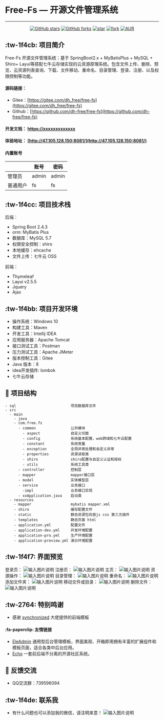 # Free-Fs — 开源文件管理系统

---


<div align="center">

[![GitHub stars](https://img.shields.io/github/stars/dh-free/free-fs?logo=github)](https://github.com/dh-free/free-fs/stargazers)
[![GitHub forks](https://img.shields.io/github/forks/dh-free/free-fs?logo=github)](https://github.com/dh-free/free-fs/network)
[![star](https://gitee.com/dh_free/free-fs/badge/star.svg?theme=dark)](https://gitee.com/dh_free/free-fs/stargazers)
[![fork](https://gitee.com/dh_free/free-fs/badge/fork.svg?theme=dark)](https://gitee.com/dh_free/free-fs/members)
[![AUR](https://img.shields.io/badge/license-Apache%20License%202.0-blue.svg)](https://gitee.com/dh_free/free-fs/blob/master/LICENSE)
</div>

##  :tw-1f4cb: 项目简介
Free-Fs 开源文件管理系统：基于 SpringBoot2.x + MyBatisPlus + MySQL + Shiro+ Layui等搭配七牛云存储实现的云资源原理系统。包含文件上传、删除、预览、云资源列表查询、下载、文件移动、重命名、目录管理、登录、注册、以及权限控制等功能。

#### 源码链接：

- Gitee：[https://gitee.com/dh_free/free-fs](https://gitee.com/dh_free/free-fs)
- Github：[https://github.com/dh-free/free-fs](https://github.com/dh-free/free-fs)

#### 开发文档： [https://xxxxxxxxxxxxx]()

#### 体验地址： [http://47.105.128.150:8081/](http://47.105.128.150:8081/)

#### 内置账号

|     |   账号  |   密码|
|---  |--- | --- |
|  管理员   |  admin   |  admin   |
|  普通用户   |  fs|  fs   |

##  :tw-1f4cc: 项目技术栈

后端：

- Spring Boot 2.4.3
- orm: MyBatis Plus
- 数据库：MySQL 5.7
- 权限安全控制：shiro
- 本地缓存：ehcache
- 文件上传：七牛云 OSS

前端：

- Thymeleaf
- Layui v2.5.5
- Jquery
- Ajax

##  :tw-1f4bb: 项目开发环境
- 操作系统：Windows 10
- 构建工具：Maven
- 开发工具：Intellij IDEA
- 应用服务器：Apache Tomcat
- 接口测试工具：Postman
- 压力测试工具：Apache JMeter
- 版本控制工具：Gitee
- Java 版本：8
- idea开发插件: lombok
- 七牛云存储

##  :book: 项目结构
```
- sql                         项目数据库文件
- src
  - main
    - java
    - com.free.fs
      - common                公共模块
        - aspect              自定义切面
        - config              系统基本配置，web跨域和七牛云配置
        - constant            系统常量
        - exception           全局异常处理和自定义异常
        - properties          资源读取类
        - shiro               shiro配置与自定义认证和授权
        - utils               系统工具类
      - controller            控制层
      - mapper                mapper接口层
      - model                 实体模型层
      - service               业务接口
        -impl                 业务接口实现
      - xxApplication.java    启动类
  - resources
    - mapper                  mybatis mapper.xml
    - shiro                   缓存配置文件
    - static                  静态资源包存放js css 第三方插件
    - templates               静态页面 html
    - application.yml         配置文件
    - application-dev.yml     开发环境配置
    - application-pro.yml     生产环境配置
    - application-preview.yml 演示环境配置

```
##  :tw-1f4f7: 界面预览
登录页：
![输入图片说明](https://images.gitee.com/uploads/images/2021/0317/141545_ecc0619a_4951941.png "login.png")
注册页：
![输入图片说明](https://images.gitee.com/uploads/images/2021/0317/141609_07de32bf_4951941.png "reg.png")
主页：
![输入图片说明](https://images.gitee.com/uploads/images/2021/0317/141739_a327df31_4951941.png "index.png")
资源操作：
![输入图片说明](https://images.gitee.com/uploads/images/2021/0317/141814_39f4030f_4951941.png "view.png")
目录管理：
![输入图片说明](https://images.gitee.com/uploads/images/2021/0317/141837_3d08629c_4951941.png "dir.png")
重命名：
![输入图片说明](https://images.gitee.com/uploads/images/2021/0317/141853_e968e4a5_4951941.png "rename.png")
添加文件夹：
![输入图片说明](https://images.gitee.com/uploads/images/2021/0317/141910_c98bcc58_4951941.png "addFalod.png")
移动文件或目录：
![输入图片说明](https://images.gitee.com/uploads/images/2021/0317/141929_f5dc52ec_4951941.png "move.png")
删除文件：
![输入图片说明](https://images.gitee.com/uploads/images/2021/0317/141941_f77cd13e_4951941.png "delete.png")

##  :tw-2764: 特别鸣谢
- 感谢 [synchronized](https://eleadmin.com/) 大佬提供的前端模板

####  :fa-paperclip: 友情链接
- [EleAdmin](https://eleadmin.com/) 通用型后台管理模板，界面美观、开箱即用拥有丰富的扩展组件和模板页面，适合各类中后台应用。
- [Echo](https://gitee.com/veal98/Echo) 一套前后端不分离的开源社区系统。
##  :speech_balloon: 反馈交流
- QQ交流群：739596094

##  :tw-1f4de: 联系我
- 有什么问题也可以添加我的微信，请注明来意！
![输入图片说明](https://images.gitee.com/uploads/images/2021/0317/145547_114a3b71_4951941.jpeg "wechat.jpg")

